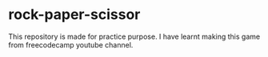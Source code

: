 # rock-paper-scissor
This repository is made for practice purpose.
I have learnt making this game from freecodecamp youtube channel.
